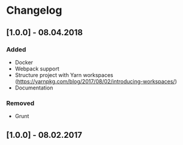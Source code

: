 # Changelog

## [1.0.0] - 08.04.2018

### Added

- Docker
- Webpack support
- Structure project with Yarn workspaces (https://yarnpkg.com/blog/2017/08/02/introducing-workspaces/)
- Documentation

### Removed

- Grunt

## [1.0.0] - 08.02.2017

